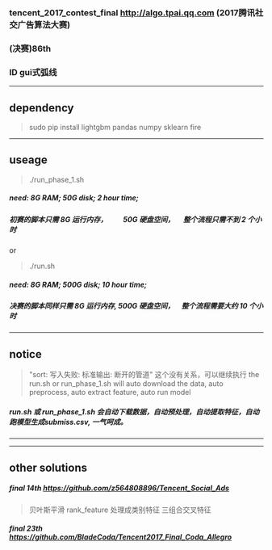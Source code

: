 ### tencent_2017_contest_final    http://algo.tpai.qq.com (2017腾讯社交广告算法大赛) 
### (决赛)86th      
###  ID  gui式弧线  
---------------------------------------------------------------------------------------------



## dependency
> sudo pip install lightgbm  pandas  numpy  sklearn   fire

---------------------------------------------------------------------------------------------


## useage

> ./run_phase_1.sh
##### need:      8G RAM;       50G disk;     2 hour time;
##### 初赛的脚本只需 8G 运行内存，　　  50G 硬盘空间，　 整个流程只需不到 2 个小时


or 


> ./run.sh
##### need:      8G RAM;       500G disk;    10 hour time;
##### 决赛的脚本同样只需 8G 运行内存,       500G 硬盘空间，　整个流程需要大约 10 个小时



---------------------------------------------------------------------------------------------

## notice 
> "sort: 写入失败: 标准输出: 断开的管道"         这个没有关系，可以继续执行
> the run.sh or run_phase_1.sh will auto download the data,  auto preprocess, auto extract feature, auto run model 
##### run.sh 或 run_phase_1.sh 会自动下载数据，自动预处理，自动提取特征，自动跑模型生成submiss.csv, 一气呵成。


---------------------------------------------------------------------------------------------
---------------------------------------------------------------------------------------------

## other solutions    
##### final 14th  https://github.com/z564808896/Tencent_Social_Ads
> 贝叶斯平滑
> rank_feature 处理成类别特征
> 三组合交叉特征
##### final 23th  https://github.com/BladeCoda/Tencent2017_Final_Coda_Allegro
